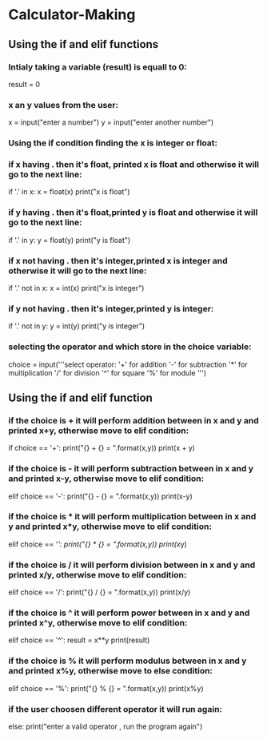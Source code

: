 # Calculator-Making
## Using the if and elif  functions



### Intialy taking a variable (result) is equall to 0:
result = 0
###  x an y values  from the user:
x = input("enter a number")
y = input("enter another number")
### Using the if condition finding the x is integer or float:
### if x having . then it's float, printed x is float and otherwise it will go to the next line:
if '.' in x:
    x = float(x)
    print("x is float")
### if y having . then it's float,printed y is float and otherwise it will go to the next line:
if '.' in y:
    y = float(y)
    print("y is float")
### if x not  having . then it's integer,printed x is integer and otherwise it will go to the next line:
if '.' not in x:
    x = int(x)
    print("x is integer")
### if y not  having . then it's integer,printed y is integer:
if '.' not in y:
    y = int(y)
    print("y is integer")
### selecting the operator and which store in the choice variable:
choice = input('''select operator:
               '+' for addition
               '-' for subtraction
               '*' for multiplication
               '/' for division
               '^' for square
               '%' for module ''')
## Using the if and elif  function
### if the choice is + it will perform addition between in x and y and printed x+y, otherwise move to elif condition:
if choice == '+':
    print("{} + {} = ".format(x,y))
    print(x + y)
### if the choice is - it will perform subtraction between in x and y and printed x-y, otherwise move to elif condition:
elif choice == '-':
    print("{} - {} = ".format(x,y))
    print(x-y)
### if the choice is * it will perform multiplication between in x and y and printed x*y, otherwise move to elif condition:
elif choice == '*':
    print("{} * {} = ".format(x,y))
    print(x*y)
### if the choice is / it will perform division between in x and y and printed x/y, otherwise move to elif condition:
elif choice == '/':
    print("{} / {} = ".format(x,y))
    print(x/y)
### if the choice is ^ it will perform power between in x and y and printed x^y, otherwise move to elif condition:
elif choice == '^':
        result = x**y
        print(result)
### if the choice is % it will perform modulus between in x and y and printed x%y, otherwise move to else condition:
elif choice == '%':
    print("{} % {} = ".format(x,y))
    print(x%y)
### if the user choosen different operator it will run again:
else:
    print("enter a valid operator , run the program again")

